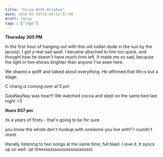 ```yaml
---
title: "ILive With Krishna"
date: 2018-03-29T15:04:52-07:00
draft: false
tags : ["logs"]
---
```


**Thursday 305 PM**

In the first hour of hanging out with this old indian dude in the sun by the jacoozi, I got a real sad spell. I became attached to him too quick, and thought how he doesn't have much time left. It made me so sad, because the light in him shines brighter than anyone I've seen here.

We shared a spliff and talked about everything. He affirmed that life is but a stage.

C chang is coming over at 5 pm

GaiaNayNay was hear!!! We watched cocoa and slept on the same bed last night <3



**thurs 937 pm**

its a years of firsts - that's going to be for sure.

you know the whole don't hookup with someone you live with? I couldn't resist

literally listening to two songs at the same time, full blast. I love it. It syncs up so well. (at timesssssssssssssssssssss)
